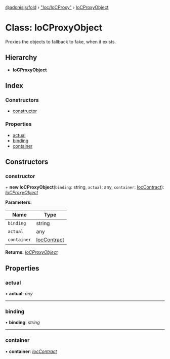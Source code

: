 [@adonisjs/fold](../README.md) › ["Ioc/IoCProxy"](../modules/_ioc_iocproxy_.md) › [IoCProxyObject](_ioc_iocproxy_.iocproxyobject.md)

# Class: IoCProxyObject

Proxies the objects to fallback to fake, when it exists.

## Hierarchy

* **IoCProxyObject**

## Index

### Constructors

* [constructor](_ioc_iocproxy_.iocproxyobject.md#constructor)

### Properties

* [actual](_ioc_iocproxy_.iocproxyobject.md#actual)
* [binding](_ioc_iocproxy_.iocproxyobject.md#binding)
* [container](_ioc_iocproxy_.iocproxyobject.md#container)

## Constructors

###  constructor

\+ **new IoCProxyObject**(`binding`: string, `actual`: any, `container`: [IocContract](../interfaces/_contracts_index_.ioccontract.md)): *[IoCProxyObject](_ioc_iocproxy_.iocproxyobject.md)*

**Parameters:**

Name | Type |
------ | ------ |
`binding` | string |
`actual` | any |
`container` | [IocContract](../interfaces/_contracts_index_.ioccontract.md) |

**Returns:** *[IoCProxyObject](_ioc_iocproxy_.iocproxyobject.md)*

## Properties

###  actual

• **actual**: *any*

___

###  binding

• **binding**: *string*

___

###  container

• **container**: *[IocContract](../interfaces/_contracts_index_.ioccontract.md)*
